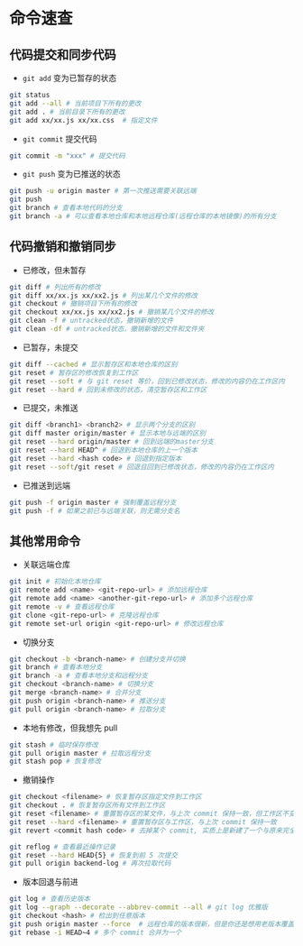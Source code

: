 # 命令速查

## 代码提交和同步代码

- `git add` 变为已暂存的状态

``` bash
git status 
git add --all # 当前项目下所有的更改
git add . # 当前目录下所有的更改
git add xx/xx.js xx/xx.css  # 指定文件
```

- `git commit` 提交代码

``` bash
git commit -m "xxx" # 提交代码
```

- `git push` 变为已推送的状态

``` bash
git push -u origin master # 第一次推送需要关联远端
git push 
git branch # 查看本地代码的分支
git branch -a # 可以查看本地仓库和本地远程仓库(远程仓库的本地镜像)的所有分支
```

## 代码撤销和撤销同步

- 已修改，但未暂存

``` bash
git diff # 列出所有的修改
git diff xx/xx.js xx/xx2.js # 列出某几个文件的修改
git checkout # 撤销项目下所有的修改
git checkout xx/xx.js xx/xx2.js # 撤销某几个文件的修改
git clean -f # untracked状态，撤销新增的文件
git clean -df # untracked状态，撤销新增的文件和文件夹
```

- 已暂存，未提交

``` bash
git diff --cached # 显示暂存区和本地仓库的区别
git reset # 暂存区的修改恢复到工作区
git reset --soft # 与 git reset 等价，回到已修改状态，修改的内容仍在工作区内
git reset --hard # 回到未修改的状态，清空暂存区和工作区
```

- 已提交，未推送
``` bash
git diff <branch1> <branch2> # 显示两个分支的区别
git diff master origin/master # 显示本地与远端的区别
git reset --hard origin/master # 回到远端的master分支
git reset --hard HEAD^ # 回退到本地仓库的上一个版本
git reset --hard <hash code> # 回退到指定版本
git reset --soft/git reset # 回退且回到已修改状态，修改的内容仍在工作区内
```

- 已推送到远端
``` bash
git push -f origin master # 强制覆盖远程分支
git push -f # 如果之前已与远端关联，则无需分支名
```

## 其他常用命令

- 关联远端仓库
``` bash
git init # 初始化本地仓库
git remote add <name> <git-repo-url> # 添加远程仓库
git remote add <name> <another-git-repo-url> # 添加多个远程仓库
git remote -v # 查看远程仓库
git clone <git-repo-url> # 克隆远程仓库
git remote set-url origin <git-repo-url> # 修改远程仓库
```

- 切换分支
``` bash
git checkout -b <branch-name> # 创建分支并切换
git branch # 查看本地分支
git branch -a # 查看本地分支和远程分支
git checkout <branch-name> # 切换分支
git merge <branch-name> # 合并分支
git push origin <branch-name> # 推送分支
git pull origin <branch-name> # 拉取分支
```

- 本地有修改，但我想先 pull
``` bash
git stash # 临时保存修改
git pull origin master # 拉取远程分支
git stash pop # 恢复修改
```

- 撤销操作
``` bash
git checkout <filename> # 恢复暂存区指定文件到工作区
git checkout . # 恢复暂存区所有文件到工作区
git reset <filename> # 重置暂存区的某文件，与上次 commit 保持一致，但工作区不变
git reset --hard <filename> # 重置暂存区与工作区，与上次 commit 保持一致
git revert <commit hash code> # 去掉某个 commit, 实质上是新建了一个与原来完全相反的 commit,抵消了原来 commit 的修改

git reflog # 查看最近操作记录
git reset --hard HEAD{5} # 恢复到前 5 次提交
git pull origin backend-log # 再次拉取代码
```

- 版本回退与前进

``` bash
git log # 查看历史版本
git log --graph --decorate --abbrev-commit --all # git log 优雅版
git checkout <hash> # 检出到任意版本
git push origin master --force  # 远程仓库的版本很新，但是你还是想用老版本覆盖
git rebase -i HEAD~4 # 多个 commit 合并为一个

```